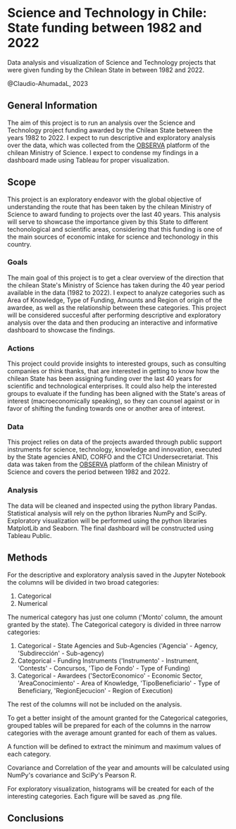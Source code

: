 # Science and Technology in Chile: State funding between 1982 and 2022

Data analysis and visualization of Science and Technology projects that were given funding by the Chilean State in between 1982 and 2022.

@Claudio-AhumadaL, 2023

 ## General Information

The aim of this project is to run an analysis over the Science and Technology project funding awarded by the Chilean State between the years 1982 to 2022. I expect to run descriptive and exploratory analysis over the data, which was collected from the [OBSERVA](observa.minciencia.gob.cl) platform of the chilean Ministry of Science. I expect to condense my findings in a dashboard made using Tableau for proper visualization.

 ## Scope

 This project is an exploratory endeavor with the global objective of understanding the route that has been taken by the chilean Ministry of Science to award funding to projects over the last 40 years. This analysis will serve to showcase the importance given by this State to different techonological and scientific areas, considering that this funding is one of the main sources of economic intake for science and techonology in this country.

  ### Goals

The main goal of this project is to get a clear overview of the direction that the chilean State's Ministry of Science has taken during the 40 year period available in the data (1982 to 2022). I expect to analyze categories such as Area of Knowledge, Type of Funding, Amounts and Region of origin of the awardee, as well as the relationship between these categories. This project will be considered succesful after performing descriptive and exploratory analysis over the data and then producing an interactive and informative dashboard to showcase the findings.

   ### Actions

This project could provide insights to interested groups, such as consulting companies or think thanks, that are interested in getting to know how the chilean State has been assigning funding over the last 40 years for scientific and technological enterprises. It could also help the interested groups to evaluate if the funding has been aligned with the State's areas of interest (macroeconomically speaking), so they can counsel against or in favor of shifting the funding towards one or another area of interest. 

   ### Data

This project relies on data of the projects awarded through public support instruments for science, technology, knowledge and innovation, executed by the State agencies ANID, CORFO and the CTCI Undersecretariat. This data was taken from the [OBSERVA](observa.minciencia.gob.cl) platform of the chilean Ministry of Science and covers the period between 1982 and 2022.


   ### Analysis

The data will be cleaned and inspected using the python library Pandas. Statistical analysis will rely on the python libraries NumPy and SciPy. Exploratory visualization will be performed using the python libraries MatplotLib and Seaborn. The final dashboard will be constructed using Tableau Public.

 ## Methods

For the descriptive and exploratory analysis saved in the Jupyter Notebook the columns will be divided in two broad categories:

1. Categorical
2. Numerical

The numerical category has just one column ('Monto' column, the amount granted by the state). The Categorical category is divided in three narrow categories:

1. Categorical - State Agencies and Sub-Agencies ('Agencia' - Agency, 'Subdirección' - Sub-agency)
2. Categorical - Funding Instruments ('Instrumento' - Instrument, 'Contests' - Concursos, 'Tipo de Fondo' - Type of Funding)
3. Categorical - Awardees ('SectorEconomico' - Economic Sector, 'AreaConocimiento' - Area of Knowledge, 'TipoBeneficiario' - Type of Beneficiary, 'RegionEjecucion' - Region of Execution)

The rest of the columns will not be included on the analysis.

To get a better insight of the amount granted for the Categorical categories, grouped tables will be prepared for each of the columns in the narrow categories with the average amount granted for each of them as values.

A function will be defined to extract the minimum and maximum values of each category.

Covariance and Correlation of the year and amounts will be calculated using NumPy's covariance and SciPy's Pearson R.

For exploratory visualization, histograms will be created for each of the interesting categories. Each figure will be saved as .png file.

 ## Conclusions
